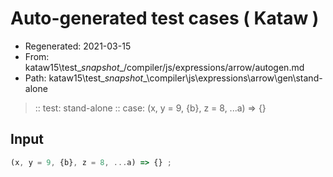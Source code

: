 # Auto-generated test cases ( Kataw )
- Regenerated: 2021-03-15
- From: kataw15\test\__snapshot__/compiler/js/expressions/arrow/autogen.md
- Path: kataw15\test\__snapshot__\compiler\js\expressions\arrow\gen\stand-alone
> :: test: stand-alone
> :: case: (x, y = 9, {b}, z = 8, ...a) => {}
## Input

`````js
(x, y = 9, {b}, z = 8, ...a) => {} ;
`````
